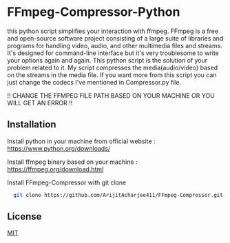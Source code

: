 
# FFmpeg-Compressor-Python

this python script simplifies your interaction with ffmpeg. FFmpeg is a free and open-source software project consisting of a large suite of libraries and programs for handling video, audio, and other multimedia files and streams. It's designed for command-line interface but it's very troublesome to write your options again and again. This python script is the solution of your problem related to it. My script compresses the media(audio/video) based on the streams in the media file. If you want more from this script you can just change the codecs I've mentioned in Compressor.py file.

!! CHANGE THE FFMPEG FILE PATH BASED ON YOUR MACHINE OR YOU WILL GET AN ERROR !!
## Installation
Install python in your machine from official website : https://www.python.org/downloads/

Install ffmpeg binary based on your machine : https://ffmpeg.org/download.html

Install FFmpeg-Compressor with git clone

```bash
  git clone https://github.com/ArijitAcharjee411/FFmpeg-Compressor.git
```

    
## License

[MIT](https://choosealicense.com/licenses/mit/)

  
